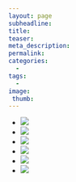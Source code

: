 ```yaml
---
layout: page
subheadline: 
title:
teaser:
meta_description:
permalink:
categories:
  -
tags:
  -
image:
 thumb:
---
```


<ul class="clearing-thumbs small-block-grid-3" data-clearing>
  <li><a href="{{ site.urlimg }}unsplash_1.jpg"><img data-caption="" class="th" src="{{ site.urlimg }}unsplash_1_thumb.jpg" /></a></li>
  <li><a href="{{ site.urlimg }}unsplash_2.jpg"><img data-caption="" class="th" src="{{ site.urlimg }}unsplash_2_thumb.jpg" /></a></li>
  <li><a href="{{ site.urlimg }}unsplash_3.jpg"><img data-caption="" class="th" src="{{ site.urlimg }}unsplash_3_thumb.jpg" /></a></li>
  <li><a href="{{ site.urlimg }}unsplash_4.jpg"><img data-caption="" class="th" src="{{ site.urlimg }}unsplash_4_thumb.jpg" /></a></li>
  <li><a href="{{ site.urlimg }}unsplash_5.jpg"><img data-caption="" class="th" src="{{ site.urlimg }}unsplash_5_thumb.jpg" /></a></li>
  <li><a href="{{ site.urlimg }}unsplash_6.jpg"><img data-caption="" class="th" src="{{ site.urlimg }}unsplash_6_thumb.jpg" /></a></li>
</ul>
